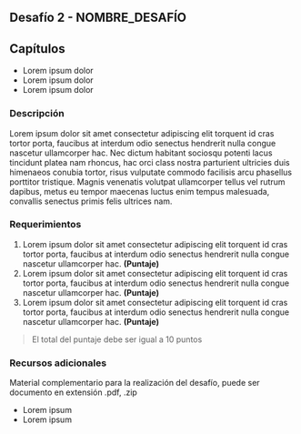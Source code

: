 ## Desafío 2 - NOMBRE_DESAFÍO

## Capítulos

- Lorem ipsum dolor
- Lorem ipsum dolor
- Lorem ipsum dolor

### Descripción

Lorem ipsum dolor sit amet consectetur adipiscing elit torquent id cras  tortor porta, faucibus at interdum odio senectus hendrerit nulla congue  nascetur ullamcorper hac. Nec dictum habitant sociosqu potenti lacus  tincidunt platea nam rhoncus, hac orci class nostra parturient ultricies duis himenaeos conubia tortor, risus vulputate commodo facilisis arcu  phasellus porttitor tristique. Magnis venenatis volutpat ullamcorper  tellus vel rutrum dapibus, metus eu tempor maecenas luctus enim tempus  malesuada, convallis senectus primis felis ultrices nam.

### Requerimientos

1. Lorem ipsum dolor sit amet consectetur adipiscing elit torquent id cras  tortor porta, faucibus at interdum odio senectus hendrerit nulla congue  nascetur ullamcorper hac. **(Puntaje)**
2. Lorem ipsum dolor sit amet consectetur adipiscing elit torquent id cras  tortor porta, faucibus at interdum odio senectus hendrerit nulla congue  nascetur ullamcorper hac. **(Puntaje)**
3. Lorem ipsum dolor sit amet consectetur adipiscing elit torquent id cras  tortor porta, faucibus at interdum odio senectus hendrerit nulla congue  nascetur ullamcorper hac. **(Puntaje)**

> El total del puntaje debe ser igual a 10 puntos

### Recursos adicionales

Material complementario para la realización del desafío, puede ser documento en extensión .pdf, .zip

- Lorem ipsum
- Lorem ipsum